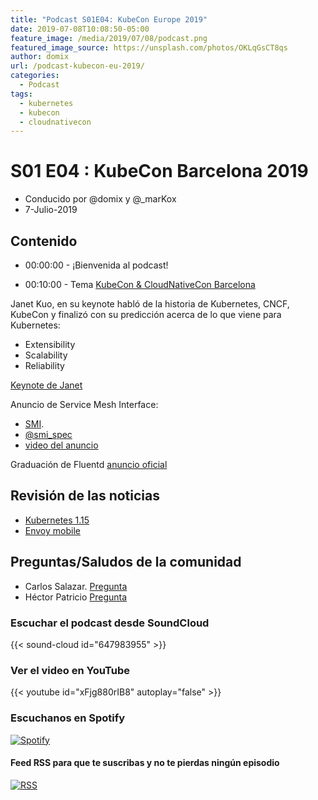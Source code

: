 ```yaml
---
title: "Podcast S01E04: KubeCon Europe 2019"
date: 2019-07-08T10:08:50-05:00
feature_image: /media/2019/07/08/podcast.png
featured_image_source: https://unsplash.com/photos/OKLqGsCT8qs
author: domix
url: /podcast-kubecon-eu-2019/
categories:
  - Podcast
tags:
  - kubernetes
  - kubecon
  - cloudnativecon
---
```


# S01 E04 : KubeCon Barcelona 2019

- Conducido por @domix y @_marKox
- 7-Julio-2019

## Contenido

- 00:00:00 - ¡Bienvenida al podcast!

<!---
- 00:04:00 - Revisión de las noticias
--->

- 00:10:00 - Tema
[KubeCon & CloudNativeCon Barcelona](https://events.linuxfoundation.org/events/kubecon-cloudnativecon-europe-2019/)

Janet Kuo, en su keynote habló de la historia de Kubernetes, CNCF, KubeCon y finalizó con su predicción acerca de lo que viene para Kubernetes:

  - Extensibility
  - Scalability
  - Reliability

[Keynote de Janet](https://www.youtube.com/watch?v=jISu86XmkHE)

Anuncio de Service Mesh Interface:
- [SMI](https://smi-spec.io/).
- [@smi_spec](https://twitter.com/smi_spec)
- [video del anuncio](https://www.youtube.com/watch?v=gDLD8gyd7J8)

Graduación de Fluentd [anuncio oficial](https://www.cncf.io/announcement/2019/04/11/cncf-announces-fluentd-graduation/)

## Revisión de las noticias

* [Kubernetes 1.15](https://kubernetes.io/blog/2019/06/19/kubernetes-1-15-release-announcement/)
* [Envoy mobile](https://eng.lyft.com/announcing-envoy-mobile-5c2067d9ade0)


## Preguntas/Saludos de la comunidad

* Carlos Salazar. [Pregunta](https://twitter.com/chuucksc/status/1147970859904176128)
* Héctor Patricio [Pregunta](https://www.facebook.com/730608814/posts/10157208622688815?s=730608814&sfns=mo)


### Escuchar el podcast desde SoundCloud

{{< sound-cloud id="647983955" >}}


### Ver el video en YouTube

{{< youtube id="xFjg880rIB8" autoplay="false" >}}

### Escuchanos en Spotify

[![Spotify](/spotify-podcast-badge-blk-grn-330x80.png)](https://open.spotify.com/show/4PQyVjzcDQuELxi3aNO86e)


#### Feed RSS para que te suscribas y no te pierdas ningún episodio

[![RSS](/RSS_Feed_Icon.jpg)](http://feeds.soundcloud.com/users/soundcloud:users:393589416/sounds.rss)